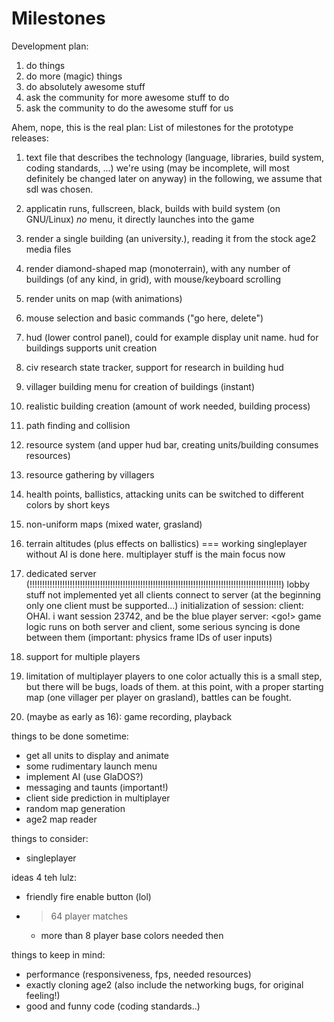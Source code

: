 Milestones
==========

Development plan:

1. do things
1. do more (magic) things
1. do absolutely awesome stuff
1. ask the community for more awesome stuff to do
1. ask the community to do the awesome stuff for us

Ahem, nope, this is the real plan:
List of milestones for the prototype releases:

1. text file that describes the technology (language, libraries, build system, coding standards, ...) we're using
	(may be incomplete, will most definitely be changed later on anyway)
	in the following, we assume that sdl was chosen.
1. applicatin runs, fullscreen, black, builds with build system (on GNU/Linux)
	_no_ menu, it directly launches into the game
1. render a single building (an university.), reading it from the stock age2 media files
1. render diamond-shaped map (monoterrain), with any number of buildings (of any kind, in grid), with mouse/keyboard scrolling
1. render units on map (with animations)
1. mouse selection and basic commands ("go here, delete")
1. hud (lower control panel), could for example display unit name. 
	hud for buildings supports unit creation
1. civ research state tracker, support for research in building hud
1. villager building menu for creation of buildings (instant)
1. realistic building creation (amount of work needed, building process)
1. path finding and collision
1. resource system (and upper hud bar, creating units/building consumes resources)
1. resource gathering by villagers
1. health points, ballistics, attacking
	units can be switched to different colors by short keys
1. non-uniform maps (mixed water, grasland)
1. terrain altitudes (plus effects on ballistics)
  === working singleplayer without AI is done here. multiplayer stuff is the main focus now

1. dedicated server (!!!!!!!!!!!!!!!!!!!!!!!!!!!!!!!!!!!!!!!!!!!!!!!!!!!!!!!!!!!!!!!!!!!!!!!!!!!!!!!!!!!!!!!!!!!!!!!!!!!!)
	lobby stuff not implemented yet
	all clients connect to server (at the beginning only one client must be supported...)
	initialization of session:
		client: OHAI. i want session 23742, and be the blue player
		server: <map blob> <plz wait for other clients to be ready.> <time synchronization> <go!>
	game logic runs on both server and client, some serious syncing is done between them (important: physics frame IDs of user inputs)
1. support for multiple players
1. limitation of multiplayer players to one color
	actually this is a small step, but there will be bugs, loads of them.
	at this point, with a proper starting map (one villager per player on grasland), battles can be fought.
1. (maybe as early as 16): game recording, playback


things to be done sometime:

* get all units to display and animate
* some rudimentary launch menu
* implement AI (use GlaDOS?)
* messaging and taunts (important!)
* client side prediction in multiplayer
* random map generation
* age2 map reader

things to consider:

* singleplayer

ideas 4 teh lulz:

* friendly fire enable button (lol)
* >64 player matches
  * more than 8 player base colors needed then

things to keep in mind:

* performance (responsiveness, fps, needed resources)
* exactly cloning age2 (also include the networking bugs, for original feeling!)
* good and funny code (coding standards..)
